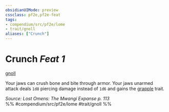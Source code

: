 ```yaml
---
obsidianUIMode: preview
cssclass: pf2e,pf2e-feat
tags:
- compendium/src/pf2e/lome
- trait/gnoll
aliases: ["Crunch"]
---
```

# Crunch  *Feat 1*  
[gnoll](/rules/traits/gnoll-b1.md)  


Your jaws can crush bone and bite through armor. Your jaws unarmed attack deals `1d8` piercing damage instead of `1d6` and gains the [grapple](/rules/traits/grapple.md) trait.

*Source: Lost Omens: The Mwangi Expanse p. 113*  
%% #compendium/src/pf2e/lome #trait/gnoll %%